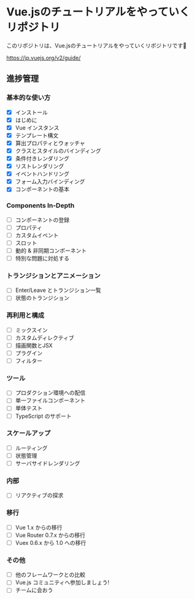 # Vue.jsのチュートリアルをやっていくリポジトリ
このリポジトリは、Vue.jsのチュートリアルをやっていくリポジトリです🙌

https://jp.vuejs.org/v2/guide/

## 進捗管理
### 基本的な使い方
- [x] インストール
- [x] はじめに
- [x] Vue インスタンス
- [x] テンプレート構文
- [x] 算出プロパティとウォッチャ
- [x] クラスとスタイルのバインディング
- [x] 条件付きレンダリング
- [x] リストレンダリング
- [x] イベントハンドリング
- [x] フォーム入力バインディング
- [x] コンポーネントの基本
### Components In-Depth
- [ ] コンポーネントの登録
- [ ] プロパティ
- [ ] カスタムイベント
- [ ] スロット
- [ ] 動的 & 非同期コンポーネント
- [ ] 特別な問題に対処する
### トランジションとアニメーション
- [ ] Enter/Leave とトランジション一覧
- [ ] 状態のトランジション
### 再利用と構成
- [ ] ミックスイン
- [ ] カスタムディレクティブ
- [ ] 描画関数とJSX
- [ ] プラグイン
- [ ] フィルター
### ツール
- [ ] プロダクション環境への配信
- [ ] 単一ファイルコンポーネント
- [ ] 単体テスト
- [ ] TypeScript のサポート
### スケールアップ
- [ ] ルーティング
- [ ] 状態管理
- [ ] サーバサイドレンダリング
### 内部
- [ ] リアクティブの探求
### 移行
- [ ] Vue 1.x からの移行
- [ ] Vue Router 0.7.x からの移行
- [ ] Vuex 0.6.x から 1.0 への移行
### その他
- [ ] 他のフレームワークとの比較
- [ ] Vue.js コミュニティへ参加しましょう!
- [ ] チームに会おう
